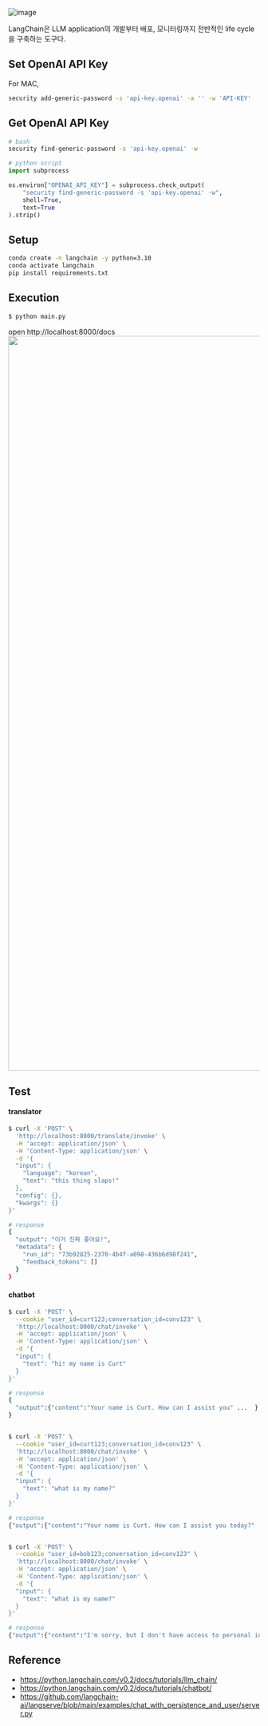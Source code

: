 ![image](https://github.com/Curt-Park/TIL/assets/14961526/ef26c913-e837-46ce-a8a9-57eb6e9824b1)

LangChain은 LLM application의 개발부터 배포, 모니터링까지 전반적인 life cycle을 구축하는 도구다.

## Set OpenAI API Key
For MAC,
```bash
security add-generic-password -s 'api-key.openai' -a '' -w 'API-KEY'
```

## Get OpenAI API Key
```bash
# bash
security find-generic-password -s 'api-key.openai' -w
```

```python
# python script
import subprocess

os.environ["OPENAI_API_KEY"] = subprocess.check_output(
    "security find-generic-password -s 'api-key.openai' -w",
    shell=True,
    text=True
).strip()
```


## Setup
```bash
conda create -n langchain -y python=3.10
conda activate langchain
pip install requirements.txt
```

## Execution
```bash
$ python main.py
```

open http://localhost:8000/docs
<img width="1472" src="https://github.com/Curt-Park/TIL/assets/14961526/e9cc1091-b11e-4038-aaa0-4989d890c2fd">

## Test

#### translator
```bash
$ curl -X 'POST' \
  'http://localhost:8000/translate/invoke' \
  -H 'accept: application/json' \
  -H 'Content-Type: application/json' \
  -d '{
  "input": {
    "language": "korean",
    "text": "this thing slaps!"
  },
  "config": {},
  "kwargs": {}
}'

# response
{
  "output": "이거 진짜 좋아요!",
  "metadata": {
    "run_id": "73b92825-2370-4b4f-a098-436b6d98f241",
    "feedback_tokens": []
  }
}
```

#### chatbot
```bash
$ curl -X 'POST' \
  --cookie "user_id=curt123;conversation_id=conv123" \
  'http://localhost:8000/chat/invoke' \
  -H 'accept: application/json' \
  -H 'Content-Type: application/json' \
  -d '{
  "input": {
    "text": "hi! my name is Curt"
  }
}'

# response
{
  "output":{"content":"Your name is Curt. How can I assist you" ...  }
}


$ curl -X 'POST' \
  --cookie "user_id=curt123;conversation_id=conv123" \
  'http://localhost:8000/chat/invoke' \
  -H 'accept: application/json' \
  -H 'Content-Type: application/json' \
  -d '{
  "input": {
    "text": "what is my name?"
  }
}'

# response
{"output":{"content":"Your name is Curt. How can I assist you today?" ...}}


$ curl -X 'POST' \
  --cookie "user_id=bob123;conversation_id=conv123" \
  'http://localhost:8000/chat/invoke' \
  -H 'accept: application/json' \
  -H 'Content-Type: application/json' \
  -d '{
  "input": {
    "text": "what is my name?"
  }
}'

# response
{"output":{"content":"I'm sorry, but I don't have access to personal information about you, including your name." ...}}
```

## Reference
- https://python.langchain.com/v0.2/docs/tutorials/llm_chain/
- https://python.langchain.com/v0.2/docs/tutorials/chatbot/
- https://github.com/langchain-ai/langserve/blob/main/examples/chat_with_persistence_and_user/server.py
